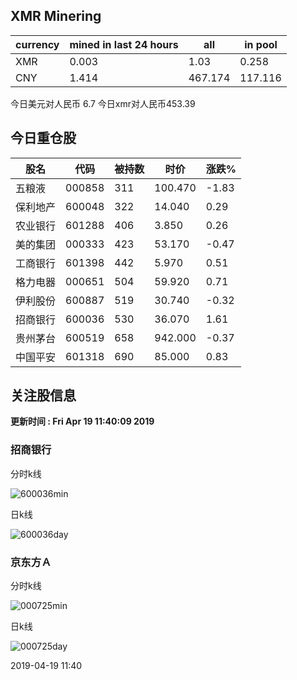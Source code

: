 ## XMR Minering

|currency|mined in last 24 hours|all|in pool|
|---|---|---|---|
|XMR|0.003|1.03|0.258|
|CNY|1.414|467.174|117.116|

今日美元对人民币 6.7	今日xmr对人民币453.39


## 今日重仓股 

|股名|代码|被持数|时价|涨跌%|
|---|---|---|---|---|
|五粮液|000858|311|100.470|-1.83|
|保利地产|600048|322|14.040|0.29|
|农业银行|601288|406|3.850|0.26|
|美的集团|000333|423|53.170|-0.47|
|工商银行|601398|442|5.970|0.51|
|格力电器|000651|504|59.920|0.71|
|伊利股份|600887|519|30.740|-0.32|
|招商银行|600036|530|36.070|1.61|
|贵州茅台|600519|658|942.000|-0.37|
|中国平安|601318|690|85.000|0.83|

## 关注股信息
**更新时间 : Fri Apr 19 11:40:09 2019**
### 招商银行 
分时k线

![600036min](http://image.sinajs.cn/newchart/min/n/sh600036.gif)

日k线

![600036day](http://image.sinajs.cn/newchart/daily/n/sh600036.gif)

### 京东方Ａ 
分时k线

![000725min](http://image.sinajs.cn/newchart/min/n/sz000725.gif)

日k线

![000725day](http://image.sinajs.cn/newchart/daily/n/sz000725.gif)

2019-04-19 11:40